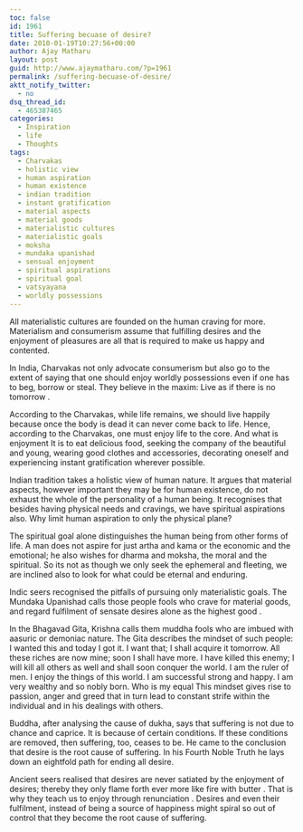```yaml
---
toc: false
id: 1961
title: Suffering becuase of desire?
date: 2010-01-19T10:27:56+00:00
author: Ajay Matharu
layout: post
guid: http://www.ajaymatharu.com/?p=1961
permalink: /suffering-becuase-of-desire/
aktt_notify_twitter:
  - no
dsq_thread_id:
  - 465387465
categories:
  - Inspiration
  - life
  - Thoughts
tags:
  - Charvakas
  - holistic view
  - human aspiration
  - human existence
  - indian tradition
  - instant gratification
  - material aspects
  - material goods
  - materialistic cultures
  - materialistic goals
  - moksha
  - mundaka upanishad
  - sensual enjoyment
  - spiritual aspirations
  - spiritual goal
  - vatsyayana
  - worldly possessions
---
```

All materialistic cultures are founded on the human craving for more. Materialism and consumerism assume that fulfilling desires and the enjoyment of pleasures are all that is required to make us happy and contented.
  
In India, Charvakas not only advocate consumerism but also go to the extent of saying that one should enjoy worldly possessions even if one has to beg, borrow or steal. They believe in the maxim: Live as if there is no tomorrow .
  

  
According to the Charvakas, while life remains, we should live happily because once the body is dead it can never come back to life. Hence, according to the Charvakas, one must enjoy life to the core. And what is enjoyment It is to eat delicious food, seeking the company of the beautiful and young, wearing good clothes and accessories, decorating oneself and experiencing instant gratification wherever possible.
  

  
Indian tradition takes a holistic view of human nature. It argues that material aspects, however important they may be for human existence, do not exhaust the whole of the personality of a human being. It recognises that besides having physical needs and cravings, we have spiritual aspirations also. Why limit human aspiration to only the physical plane?
  

  
The spiritual goal alone distinguishes the human being from other forms of life. A man does not aspire for just artha and kama or the economic and the emotional; he also wishes for dharma and moksha, the moral and the spiritual. So its not as though we only seek the ephemeral and fleeting, we are inclined also to look for what could be eternal and enduring.
  

  
Indic seers recognised the pitfalls of pursuing only materialistic goals. The Mundaka Upanishad calls those people fools who crave for material goods, and regard fulfilment of sensate desires alone as the highest good .
  
In the Bhagavad Gita, Krishna calls them muddha fools who are imbued with aasuric or demoniac nature. The Gita describes the mindset of such people: I wanted this and today I got it. I want that; I shall acquire it tomorrow. All these riches are now mine; soon I shall have more. I have killed this enemy; I will kill all others as well and shall soon conquer the world. I am the ruler of men. I enjoy the things of this world. I am successful strong and happy. I am very wealthy and so nobly born. Who is my equal This mindset gives rise to passion, anger and greed that in turn lead to constant strife within the individual and in his dealings with others.
  

  
Buddha, after analysing the cause of dukha, says that suffering is not due to chance and caprice. It is because of certain conditions. If these conditions are removed, then suffering, too, ceases to be. He came to the conclusion that desire is the root cause of suffering. In his Fourth Noble Truth he lays down an eightfold path for ending all desire.
  

  
Ancient seers realised that desires are never satiated by the enjoyment of desires; thereby they only flame forth ever more like fire with butter . That is why they teach us to enjoy through renunciation . Desires and even their fulfilment, instead of being a source of happiness might spiral so out of control that they become the root cause of suffering.

